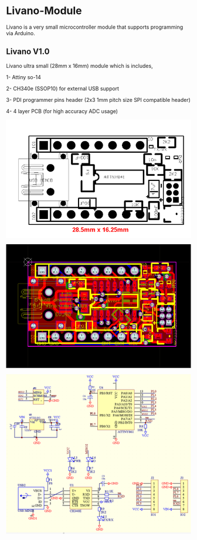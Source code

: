 # Livano-Module

Livano is a very small microcontroller module that supports programming via Arduino.

Livano V1.0
---------------

Livano ultra small (28mm x 16mm) module which is includes,

1- Attiny so-14

2- CH340e (SSOP10) for external USB support

3- PDI programmer pins header (2x3 1mm pitch size SPI compatible header)

4- 4 layer PCB (for high accuracy ADC usage)


![GitHub Logo](/livano_r1.bmp)

![GitHub Logo](/livano_pcb_r1.bmp)

![GitHub Logo](/livano_sch_r1.bmp)

